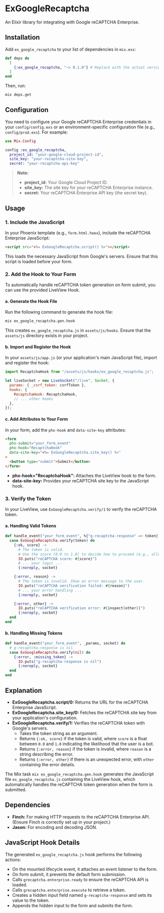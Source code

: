 # ExGoogleRecaptcha

An Elixir library for integrating with Google reCAPTCHA Enterprise.

## Installation

Add `ex_google_recaptcha` to your list of dependencies in `mix.exs`:

```elixir
def deps do
  [
    {:ex_google_recaptcha, "~> 0.1.0"} # Replace with the actual version
  ]
end
```

Then, run:

```bash
mix deps.get
```

## Configuration

You need to configure your Google reCAPTCHA Enterprise credentials in your `config/config.exs` or an environment-specific configuration file (e.g., `config/prod.exs`). For example:

```elixir
use Mix.Config

config :ex_google_recaptcha,
  project_id: "your-google-cloud-project-id",
  site_key: "your-recaptcha-site-key",
  secret: "your-recaptcha-api-key"
```

> **Note:**
>
> - **project_id:** Your Google Cloud Project ID.
> - **site_key:** The site key for your reCAPTCHA Enterprise instance.
> - **secret:** Your reCAPTCHA Enterprise API key (the secret key).

## Usage

### 1. Include the JavaScript

In your Phoenix template (e.g., `form.html.heex`), include the reCAPTCHA Enterprise JavaScript:

```html
<script src="<%= ExGoogleRecaptcha.script() %>"></script>
```

This loads the necessary JavaScript from Google's servers. Ensure that this script is loaded before your form.

### 2. Add the Hook to Your Form

To automatically handle reCAPTCHA token generation on form submit, you can use the provided LiveView Hook.

#### a. Generate the Hook File

Run the following command to generate the hook file:

```bash
mix ex_google_recaptcha.gen.hook
```

This creates `ex_google_recaptcha.js` in `assets/js/hooks`. Ensure that the `assets/js` directory exists in your project.

#### b. Import and Register the Hook

In your `assets/js/app.js` (or your application's main JavaScript file), import and register the hook:

```js
import RecaptchaHook from "/assets/js/hooks/ex_google_recaptcha.js";

let liveSocket = new LiveSocket("/live", Socket, {
  params: { _csrf_token: csrfToken },
  hooks: {
    RecaptchaHook: RecaptchaHook,
    // ... other hooks
  },
});
```

#### c. Add Attributes to Your Form

In your form, add the `phx-hook` and `data-site-key` attributes:

```html
<form
  phx-submit="your_form_event"
  phx-hook="RecaptchaHook"
  data-site-key="<%= ExGoogleRecaptcha.site_key() %>"
>
  <button type="submit">Submit</button>
</form>
```

- **phx-hook="RecaptchaHook":** Attaches the LiveView hook to the form.
- **data-site-key:** Provides your reCAPTCHA site key to the JavaScript hook.

### 3. Verify the Token

In your LiveView, use `ExGoogleRecaptcha.verify/1` to verify the reCAPTCHA token.

#### a. Handling Valid Tokens

```elixir
def handle_event("your_form_event", %{"g-recaptcha-response" => token}, socket) do
  case ExGoogleRecaptcha.verify(token) do
    {:ok, score} ->
      # The token is valid.
      # Use the score (0.0 to 1.0) to decide how to proceed (e.g., allow login, require further verification).
      IO.puts("reCAPTCHA score: #{score}")
      # ... your logic ...
      {:noreply, socket}

    {:error, reason} ->
      # The token is invalid. Show an error message to the user.
      IO.puts("reCAPTCHA verification failed: #{reason}")
      # ... your error handling ...
      {:noreply, socket}

    {:error, other} ->
      IO.puts("reCAPTCHA verification error: #{inspect(other)}")
      {:noreply, socket}
  end
end
```

#### b. Handling Missing Tokens

```elixir
def handle_event("your_form_event", _params, socket) do
  # g-recaptcha-response is nil
  case ExGoogleRecaptcha.verify(nil) do
    {:error, :missing_token} ->
      IO.puts("g-recaptcha-response is nil")
      {:noreply, socket}
  end
end
```

## Explanation

- **ExGoogleRecaptcha.script/0:** Returns the URL for the reCAPTCHA Enterprise JavaScript.
- **ExGoogleRecaptcha.site_key/0:** Fetches the reCAPTCHA site key from your application's configuration.
- **ExGoogleRecaptcha.verify/1:** Verifies the reCAPTCHA token with Google's servers.
  - Takes the token string as an argument.
  - Returns `{:ok, score}` if the token is valid, where `score` is a float between `0.0` and `1.0` indicating the likelihood that the user is a bot.
  - Returns `{:error, reason}` if the token is invalid, where `reason` is a string describing the error.
  - Returns `{:error, other}` if there is an unexpected error, with `other` containing the error details.

The Mix task `mix ex_google_recaptcha.gen.hook` generates the JavaScript file `ex_google_recaptcha.js` containing the LiveView hook, which automatically handles the reCAPTCHA token generation when the form is submitted.

## Dependencies

- **Finch:** For making HTTP requests to the reCAPTCHA Enterprise API. (Ensure Finch is correctly set up in your project.)
- **Jason:** For encoding and decoding JSON.

## JavaScript Hook Details

The generated `ex_google_recaptcha.js` hook performs the following actions:

- On the mounted lifecycle event, it attaches an event listener to the form.
- On form submit, it prevents the default form submission.
- Calls `grecaptcha.enterprise.ready` to ensure the reCAPTCHA API is loaded.
- Calls `grecaptcha.enterprise.execute` to retrieve a token.
- Creates a hidden input field named `g-recaptcha-response` and sets its value to the token.
- Appends the hidden input to the form and submits the form.
